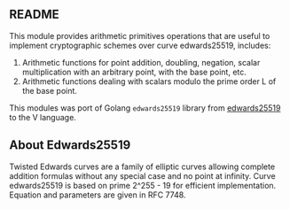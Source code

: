 README
-------

This module provides arithmetic primitives operations that are useful to implement 
cryptographic schemes over curve edwards25519, includes:
1.  Arithmetic functions for point addition, doubling, negation, scalar multiplication
    with an arbitrary point, with the base point, etc.
2.  Arithmetic functions dealing with scalars modulo the prime order L of the base point.

This modules was port of Golang `edwards25519` library from [edwards25519](https://github.com/FiloSottile/edwards25519) to the V language.


About Edwards25519
------------------

Twisted Edwards curves are a family of elliptic curves allowing complete addition 
formulas without any special case and no point at infinity. 
Curve edwards25519 is based on prime 2^255 - 19 for efficient implementation. 
Equation and parameters are given in RFC 7748.
